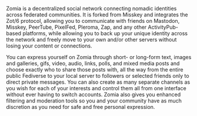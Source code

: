 Zomia is a decentralized social network connecting nomadic identities across federated communities. It is forked from Misskey and integrates the Zot/6 protocol, allowing you to communicate with friends on Mastodon, Misskey, PeerTube, PixelFed, Pleroma, Zap, and any other ActivityPub-based platforms, while allowing you to back up your unique identity across the network and freely move to your own and/or other servers without losing your content or connections.

You can express yourself on Zomia through short- or long-form text, images and galleries, gifs, video, audio, links, polls, and mixed media posts and choose exactly who to share those posts with, all the way from the entire public Fediverse to your local server to followers or selected friends only to direct private messages. You can also create as many separate channels as you wish for each of your interests and control them all from one interface without ever having to switch accounts. Zomia also gives you enhanced filtering and moderation tools so you and your community have as much discretion as you need for safe and free personal expression.
